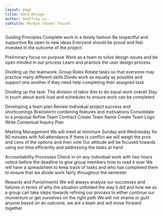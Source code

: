 ```yaml
---
layout: page
title: Good Design
author: Geoffrey Lu
subtitle: Morgan shower faucet 
---
```


Guiding Principles
Complete work in a timely fashion 
Be respectful and supportive
Be open to new ideas
Everyone should be proud and feel invested in the outcome of the project

Preliminary focus on purpose
	Work as a team to solve design issues and be open minded in our process
Learn and practice the user design process

Dividing up the teamwork: Group Roles
Rotate tasks so that everyone may practice many different skills
Divide work as equally as possible and support one another if they need help completing their assigned task

Dividing up the task: The division of labor
Aim to do equal work overall
Stay in touch about work load and schedules to ensure work can be completed

Developing a team plan
Review Individual project success and shortcomings
Brainstorm combining features and motivations
Consolidate to a proposal
Refine Team Contract
Create Team Name
Create Team Logo
Write Contextual Inquiry Plan

Meeting Management
We will meet at minimum Sunday and Wednesday for 90 minutes with full attendance
If there is conflict we will weigh the pros and cons of the options and then vote
Our attitude will be focused towards using our time efficiently and addressing the tasks at hand

Accountability Processes
Check in on any individual work with two hours notice before the deadline to give group members time to read it over
We will have a spreadsheet to keep track of tasks and who has completed them to ensure that we divide work fairly throughout the semester

Rewards and Punishments
We will always analyze our successes and failures in terms of why the situation unfolded the way it did and how we as a group can take steps towards refining our process to either continue our momentum or get ourselves on the right path
We will not shame or guilt anyone based on an outcome, we are a team and will move forward together



